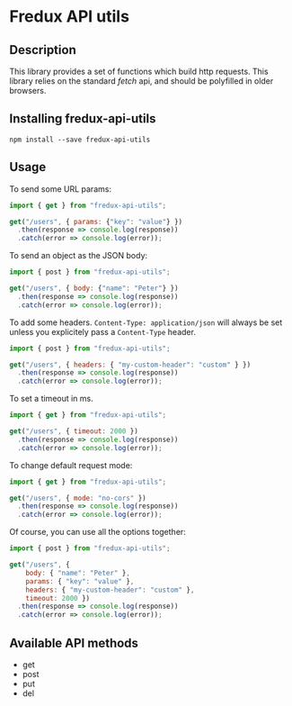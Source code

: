 # Fredux API utils

## Description

This library provides a set of functions which build http requests. This
library relies on the standard *fetch* api, and should be polyfilled in older browsers.

## Installing fredux-api-utils
```
npm install --save fredux-api-utils
```

## Usage

To send some URL params:

```javascript
import { get } from "fredux-api-utils";

get("/users", { params: {"key": "value"} })
  .then(response => console.log(response))
  .catch(error => console.log(error));
```

To send an object as the JSON body:

```javascript
import { post } from "fredux-api-utils";

get("/users", { body: {"name": "Peter"} })
  .then(response => console.log(response))
  .catch(error => console.log(error));
```

To add some headers. `Content-Type: application/json` will always be set unless you explicitely pass
a `Content-Type` header.

```javascript
import { post } from "fredux-api-utils";

get("/users", { headers: { "my-custom-header": "custom" } })
  .then(response => console.log(response))
  .catch(error => console.log(error));
```

To set a timeout in ms.

```javascript
import { get } from "fredux-api-utils";

get("/users", { timeout: 2000 })
  .then(response => console.log(response))
  .catch(error => console.log(error));
```

To change default request mode:

```javascript
import { get } from "fredux-api-utils";

get("/users", { mode: "no-cors" })
  .then(response => console.log(response))
  .catch(error => console.log(error));
```

Of course, you can use all the options together:

```javascript
import { post } from "fredux-api-utils";

get("/users", {
    body: { "name": "Peter" },
    params: { "key": "value" },
    headers: { "my-custom-header": "custom" },
    timeout: 2000 })
  .then(response => console.log(response))
  .catch(error => console.log(error));
```

## Available API methods

 * get
 * post
 * put
 * del
